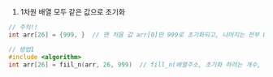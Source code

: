 

1) 1차원 배열 모두 같은 값으로 초기화
```C++
// 주의!! 
int arr[26] = {999, }  // 맨 처음 값 arr[0]만 999로 초기화되고, 나머지는 전부 0이다.

// 방법1
#include <algorithm>
int arr[26] = fiil_n(arr, 26, 999)  // fill_n(배열주소, 초기화 하려는 개수, 초기화 하려는 값)
```
